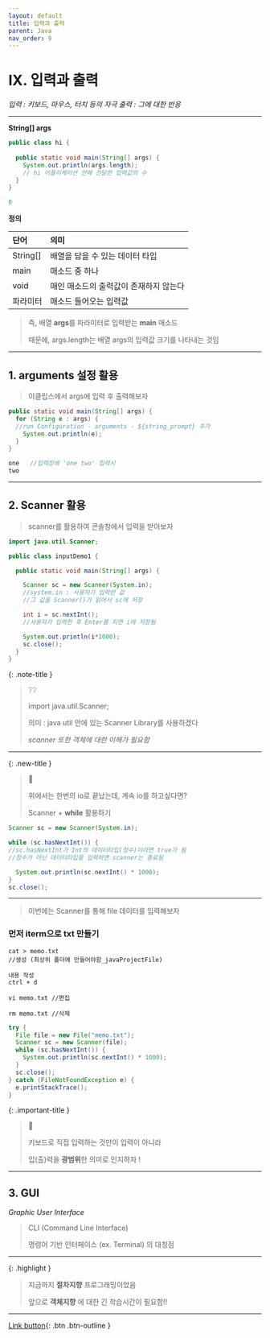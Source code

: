 ```yaml
---
layout: default
title: 입력과 출력
parent: Java
nav_order: 9
---
```


# IX. 입력과 출력

_입력 : 키보드, 마우스, 터치 등의 자극_
_출력 : 그에 대한 반응_

---
**String[] args**

```java
public class hi {
	
  public static void main(String[] args) {
    System.out.println(args.length); 
    // hi 어플리케이션 안에 전달한 입력값의 수
  }
}
```

```java
0
```

**정의**

| 단어          | 의미                            |
|:-------------|:-------------------------------|
| String[]     | 배열을 담을 수 있는 데이터 타입       |
| main         | 매소드 중 하나                    |
| void         | 매인 매소드의 출력값이 존재하지 않는다  |
| 파라미터       | 매소드 들어오는 입력값               | 

> 즉, 배열 **args**를 파라미터로 입력받는 **main** 매소드
>
> 때문에, args.length는 배열 args의 입력값 크기를 나타내는 것임

---

## 1. arguments 설정 활용

> 이클립스에서 args에 입력 후 출력해보자

```java
public static void main(String[] args) {
  for (String e : args) {       
  //run Configuration - arguments - ${string_prompt} 추가
    System.out.println(e);
  }
}
```

```java
one   //입력창에 'one two' 입력시
two
```

---

## 2. Scanner 활용

> scanner를 활용하여 콘솔창에서 입력을 받아보자

```java
import java.util.Scanner;

public class inputDemo1 {

  public static void main(String[] args) {

    Scanner sc = new Scanner(System.in);
    //system.in : 사용자가 입력한 값
    //그 값을 Scanner()가 읽어서 sc에 저장

    int i = sc.nextInt();
    //사용자가 입력한 후 Enter를 치면 i에 저장됨

    System.out.println(i*1000);
    sc.close();
  }
}
```

{: .note-title }
> ❔❔
>
> import java.util.Scanner;
>
> 의미 : java util 안에 있는 Scanner Library를 사용하겠다
>
> _scanner 또한 객체에 대한 이해가 필요함_

---

{: .new-title }
> 🧐
>
> 위에서는 한번의 io로 끝났는데, 계속 io를 하고싶다면?
>
> Scanner + **while** 활용하기

```java
Scanner sc = new Scanner(System.in);

while (sc.hasNextInt()) {
//sc.hasNextInt가 Int의 데이터타입(정수)이라면 true가 됨
//정수가 아닌 데이터타입을 입력하면 scanner는 종료됨

  System.out.println(sc.nextInt() * 1000);
}
sc.close();
```

---

> 이번에는 Scanner를 통해 file 데이터를 입력해보자

### **먼저 iterm으로 txt 만들기**

```
cat > memo.txt
//생성 (최상위 폴더에 만들어야함_javaProjectFile)

내용 작성
ctrl + d

vi memo.txt //편집

rm memo.txt //삭제
```

```java
try {
  File file = new File("memo.txt");
  Scanner sc = new Scanner(file);
  while (sc.hasNextInt()) {
    System.out.println(sc.nextInt() * 1000);
  }
  sc.close();
} catch (FileNotFoundException e) {
  e.printStackTrace();
}
```

{: .important-title }
> 🐷
>
> 키보드로 직접 입력하는 것만이 입력이 아니라
>
> 입(출)력을 **광범위**한 의미로 인지하자 !

---

## 3. GUI
_Graphic User Interface_

> CLI (Command Line Interface)
>
> 명령어 기반 인터페이스 (ex. Terminal) 의 대칭점

---

{: .highlight }
> 지금까지 **절차지향** 프로그래밍이었음
> 
> 앞으로 **객체지향** 에 대한 긴 학습시간이 필요함!!

---

[Link button](https://opentutorials.org/course/1223/5575){: .btn .btn-outline }
